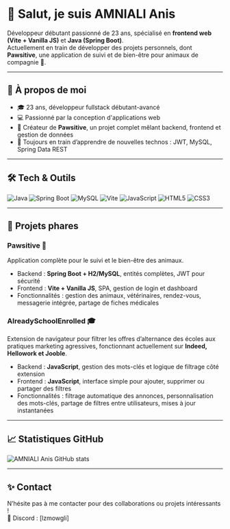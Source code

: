 # 👋 Salut, je suis AMNIALI Anis

Développeur débutant passionné de 23 ans, spécialisé en **frontend web (Vite + Vanilla JS)** et **Java (Spring Boot)**.  
Actuellement en train de développer des projets personnels, dont **Pawsitive**, une application de suivi et de bien-être pour animaux de compagnie 🐾.

---

## 🚀 À propos de moi

- 🎓 23 ans, développeur fullstack débutant-avancé  
- 💻 Passionné par la conception d'applications web 
- 🐶 Créateur de **Pawsitive**, un projet complet mêlant backend, frontend et gestion de données  
- 🌱 Toujours en train d’apprendre de nouvelles technos : JWT, MySQL, Spring Data REST  

---

## 🛠️ Tech & Outils

![Java](https://img.shields.io/badge/Java-ED8B00?style=flat&logo=java&logoColor=white)
![Spring Boot](https://img.shields.io/badge/Spring%20Boot-6DB33F?style=flat&logo=spring&logoColor=white)
![MySQL](https://img.shields.io/badge/MySQL-4479A1?style=flat&logo=mysql&logoColor=white)
![Vite](https://img.shields.io/badge/Vite-646CFF?style=flat&logo=vite&logoColor=white)
![JavaScript](https://img.shields.io/badge/JavaScript-F7DF1E?style=flat&logo=javascript&logoColor=black)
![HTML5](https://img.shields.io/badge/HTML5-E34F26?style=flat&logo=html5&logoColor=white)
![CSS3](https://img.shields.io/badge/CSS3-1572B6?style=flat&logo=css3&logoColor=white)

---

## 📂 Projets phares

### Pawsitive 🐾
Application complète pour le suivi et le bien-être des animaux.  
- Backend : **Spring Boot + H2/MySQL**, entités complètes, JWT pour sécurité  
- Frontend : **Vite + Vanilla JS**, SPA, gestion de login et dashboard  
- Fonctionnalités : gestion des animaux, vétérinaires, rendez-vous, messagerie intégrée, partage de fiches médicales  

### AlreadySchoolEnrolled 🎓

Extension de navigateur pour filtrer les offres d’alternance des écoles aux pratiques marketing agressives, fonctionnant actuellement sur **Indeed, Hellowork et Jooble**.

- Backend : **JavaScript**, gestion des mots-clés et logique de filtrage côté extension  
- Frontend : **JavaScript**, interface simple pour ajouter, supprimer ou partager des filtres  
- Fonctionnalités : filtrage automatique des annonces, personnalisation des mots-clés, partage de filtres entre utilisateurs, mises à jour instantanées

---

## 📈 Statistiques GitHub

![AMNIALI Anis GitHub stats](https://github-readme-stats.vercel.app/api?username=anisamniali&show_icons=true&theme=radical)

---

## ✨ Contact

N’hésite pas à me contacter pour des collaborations ou projets intéressants !  
💬 Discord : [lzmowgli]


